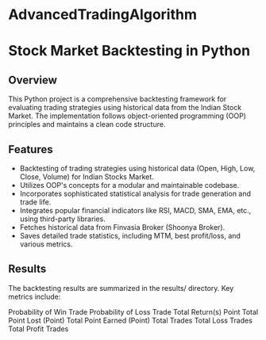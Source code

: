 # AdvancedTradingAlgorithm
# Stock Market Backtesting in Python
## Overview

This Python project is a comprehensive backtesting framework for evaluating trading strategies using historical data from the Indian Stock Market. The implementation follows object-oriented programming (OOP) principles and maintains a clean code structure.

## Features

- Backtesting of trading strategies using historical data (Open, High, Low, Close, Volume) for Indian Stocks Market.
- Utilizes OOP's concepts for a modular and maintainable codebase.
- Incorporates sophisticated statistical analysis for trade generation and trade life.
- Integrates popular financial indicators like RSI, MACD, SMA, EMA, etc., using third-party libraries.
- Fetches historical data from Finvasia Broker (Shoonya Broker).
- Saves detailed trade statistics, including MTM, best profit/loss, and various metrics.

## Results
The backtesting results are summarized in the results/ directory. Key metrics include:

Probability of Win Trade
Probability of Loss Trade
Total Return(s) Point
Total Point Lost (Point)
Total Point Earned (Point)
Total Trades
Total Loss Trades
Total Profit Trades
